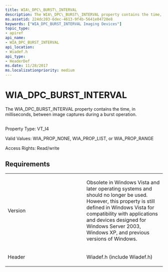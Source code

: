```yaml
---
title: WIA\_DPC\_BURST\_INTERVAL
description: The WIA\_DPC\_BURST\_INTERVAL property contains the time, in milliseconds, between image captures during a burst operation.
ms.assetid: 224dc203-6dec-4613-9f4b-5641e04720e8
keywords: ["WIA_DPC_BURST_INTERVAL Imaging Devices"]
topic_type:
- apiref
api_name:
- WIA_DPC_BURST_INTERVAL
api_location:
- Wiadef.h
api_type:
- HeaderDef
ms.date: 11/28/2017
ms.localizationpriority: medium
---
```


# WIA\_DPC\_BURST\_INTERVAL


The WIA\_DPC\_BURST\_INTERVAL property contains the time, in milliseconds, between image captures during a burst operation.

## <span id="ddk_wia_dpc_burst_interval_si"></span><span id="DDK_WIA_DPC_BURST_INTERVAL_SI"></span>


Property Type: VT\_I4

Valid Values: WIA\_PROP\_NONE, WIA\_PROP\_LIST, or WIA\_PROP\_RANGE

Access Rights: Read/write

Requirements
------------

<table>
<colgroup>
<col width="50%" />
<col width="50%" />
</colgroup>
<tbody>
<tr class="odd">
<td><p>Version</p></td>
<td><p>Obsolete in Windows Vista and later operating systems and should no longer be used. However, this property is still defined in Windows Vista for compatibility with applications and devices designed for Windows Server 2003, Windows XP, and previous versions of Windows.</p></td>
</tr>
<tr class="even">
<td><p>Header</p></td>
<td>Wiadef.h (include Wiadef.h)</td>
</tr>
</tbody>
</table>

 

 





